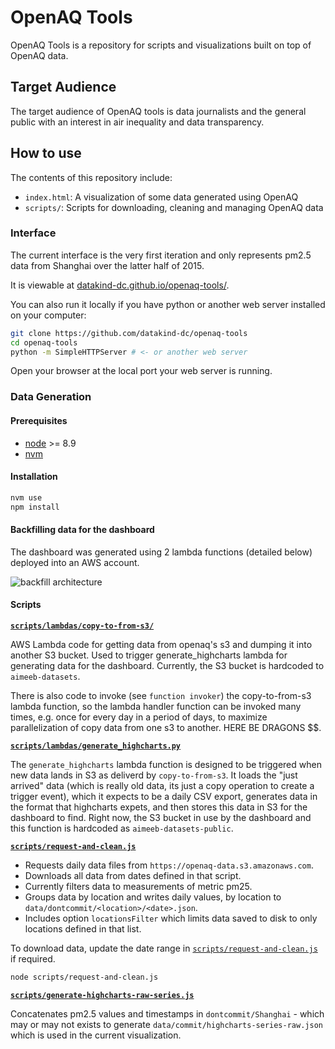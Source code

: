 # OpenAQ Tools

OpenAQ Tools is a repository for scripts and visualizations built on top of OpenAQ data.

## Target Audience

The target audience of OpenAQ tools is data journalists and the general public with an interest in air inequality and data transparency.

## How to use

The contents of this repository include:

* `index.html`: A visualization of some data generated using OpenAQ
* `scripts/`: Scripts for downloading, cleaning and managing OpenAQ data

### Interface

The current interface is the very first iteration and only represents pm2.5 data from Shanghai over the latter half of 2015.

It is viewable at [datakind-dc.github.io/openaq-tools/](https://datakind-dc.github.io/openaq-tools/).

You can also run it locally if you have python or another web server installed on your computer:

```bash
git clone https://github.com/datakind-dc/openaq-tools
cd openaq-tools
python -m SimpleHTTPServer # <- or another web server
```

Open your browser at the local port your web server is running.

### Data Generation

#### Prerequisites

* [node](https://nodejs.org/en/) >= 8.9
* [nvm](https://github.com/creationix/nvm)

#### Installation

```bash
nvm use
npm install
```

#### Backfilling data for the dashboard

The dashboard was generated using 2 lambda functions (detailed below) deployed into an AWS account.

![backfill architecture](https://docs.google.com/drawings/d/e/2PACX-1vT6pOQnU8IEfwjha92XBe8-uqvf-g9uq1uxqnMmpPGTFJbRyV_2SWOC9ZKQlrxkMyXD6H69MeiTZGQ1/pub?w=1277&h=567)

#### Scripts

**[`scripts/lambdas/copy-to-from-s3/`](./scripts/lambdas/copy-to-from-s3)**

AWS Lambda code for getting data from openaq's s3 and dumping it into another S3 bucket. Used to trigger generate_highcharts lambda for generating data for the dashboard. Currently, the S3 bucket is hardcoded to `aimeeb-datasets`.

There is also code to invoke (see `function invoker`) the copy-to-from-s3 lambda function, so the lambda handler function can be invoked many times, e.g. once for every day in a period of days, to maximize parallelization of copy data from one s3 to another. HERE BE DRAGONS $$.

**[`scripts/lambdas/generate_highcharts.py`](./scripts/lambdas/generate_highcharts.py)**

The `generate_highcharts` lambda function is designed to be triggered when new data lands in S3 as deliverd by `copy-to-from-s3`. It loads the "just arrived" data (which is really old data, its just a copy operation to create a trigger event), which it expects to be a daily CSV export, generates data in the format that highcharts expets, and then stores this data in S3 for the dashboard to find. Right now, the S3 bucket in use by the dashboard and this function is hardcoded as `aimeeb-datasets-public`.

**[`scripts/request-and-clean.js`](./scripts/request-and-clean.js)**

* Requests daily data files from `https://openaq-data.s3.amazonaws.com`.
* Downloads all data from dates defined in that script.
* Currently filters data to measurements of metric pm25.
* Groups data by location and writes daily values, by location to `data/dontcommit/<location>/<date>.json`.
* Includes option `locationsFilter` which limits data saved to disk to only locations defined in that list.

To download data, update the date range in [`scripts/request-and-clean.js`](./scripts/request-and-clean.js) if required.

```bash
node scripts/request-and-clean.js
```

**[`scripts/generate-highcharts-raw-series.js`](./scripts/generate-highcharts-raw-series.js)**

Concatenates pm2.5 values and timestamps in `dontcommit/Shanghai` - which may or may not exists to generate `data/commit/highcharts-series-raw.json` which is used in the current visualization.

